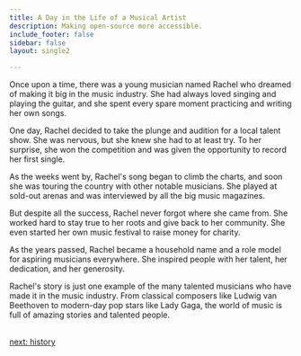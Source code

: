 ```yaml
---
title: A Day in the Life of a Musical Artist
description: Making open-source more accessible.
include_footer: false
sidebar: false
layout: single2

---
```


<p>
Once upon a time, there was a young musician named Rachel who dreamed of making it big in the music industry. She had always loved singing and playing the guitar, and she spent every spare moment practicing and writing her own songs.

One day, Rachel decided to take the plunge and audition for a local talent show. She was nervous, but she knew she had to at least try. To her surprise, she won the competition and was given the opportunity to record her first single.

As the weeks went by, Rachel's song began to climb the charts, and soon she was touring the country with other notable musicians. She played at sold-out arenas and was interviewed by all the big music magazines.

But despite all the success, Rachel never forgot where she came from. She worked hard to stay true to her roots and give back to her community. She even started her own music festival to raise money for charity.

As the years passed, Rachel became a household name and a role model for aspiring musicians everywhere. She inspired people with her talent, her dedication, and her generosity.

Rachel's story is just one example of the many talented musicians who have made it in the music industry. From classical composers like Ludwig van Beethoven to modern-day pop stars like Lady Gaga, the world of music is full of amazing stories and talented people.

<br>
<a href="https://workdojos.com/musicalartist/history">next: history</a>
<br>
</p>